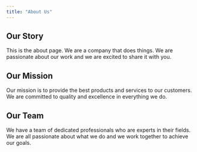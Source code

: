 ```yaml
---
title: "About Us"
---
```


## Our Story

This is the about page. We are a company that does things. We are passionate about our work and we are excited to share it with you.

## Our Mission

Our mission is to provide the best products and services to our customers. We are committed to quality and excellence in everything we do.

## Our Team

We have a team of dedicated professionals who are experts in their fields. We are all passionate about what we do and we work together to achieve our goals.
